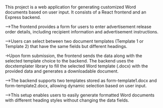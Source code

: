 This project is a web application for generating customized Word documents based on user input. It consists of a React frontend and an Express backend.

-->The frontend provides a form for users to enter advertisement release order details, including recipient information and advertisement instructions.

-->Users can select between two document templates (Template 1 or Template 2) that have the same fields but different headings.

->Upon form submission, the frontend sends the data along with the selected template choice to the backend.
The backend uses the docxtemplater library to fill the selected Word template (.docx) with the provided data and generates a downloadable document.

-->The backend supports two templates stored as form-template1.docx and form-template2.docx, allowing dynamic selection based on user input.

-->This setup enables users to easily generate formatted Word documents with different heading styles without changing the data fields.


